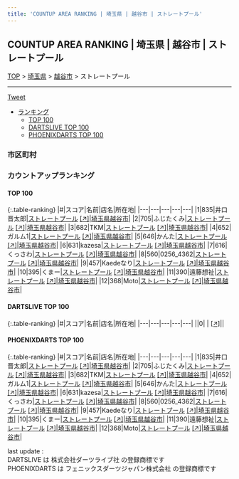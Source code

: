 ```yaml
---
title: 'COUNTUP AREA RANKING | 埼玉県 | 越谷市 | ストレートプール'
---
```

## COUNTUP AREA RANKING | 埼玉県 | 越谷市 | ストレートプール

[TOP](/darts/rank/) > [埼玉県](/darts/rank/埼玉県/) > [越谷市](/darts/rank/埼玉県/越谷市/) > ストレートプール

___

<a href="https://twitter.com/share?ref_src=twsrc%5Etfw" data-text="COUNTUP AREA RANKING | 埼玉県越谷市ストレートプール" class="twitter-share-button" data-hashtags="DARTSLIVE,PHOENIXDARTS,darts,ダーツ" data-show-count="false">Tweet</a>

* [ランキング](#カウントアップランキング)
    * [TOP 100](#top-100)
    * [DARTSLIVE TOP 100](#dartslive-top-100)
    * [PHOENIXDARTS TOP 100](#phoenixdarts-top-100)

### 市区町村

<ul>

</ul>

### カウントアップランキング

#### TOP 100



{:.table-ranking}
|#|スコア|名前|店名|所在地|
|---|---|---|---|---|
|1|835|<span class="rank-name-pd">井口　晋太郎</span>|<a href="/darts/rank/shops/57883.html">ストレートプール</a> <a href="https://vs.phoenixdarts.com/jp/shop/shopDetailInfo/s_57883?s_seq=57883">[↗]</a>|<a href="/darts/rank/埼玉県/越谷市">埼玉県越谷市</a>|
|2|705|<span class="rank-name-pd">ふじたくみ</span>|<a href="/darts/rank/shops/57883.html">ストレートプール</a> <a href="https://vs.phoenixdarts.com/jp/shop/shopDetailInfo/s_57883?s_seq=57883">[↗]</a>|<a href="/darts/rank/埼玉県/越谷市">埼玉県越谷市</a>|
|3|682|<span class="rank-name-pd">TKM</span>|<a href="/darts/rank/shops/57883.html">ストレートプール</a> <a href="https://vs.phoenixdarts.com/jp/shop/shopDetailInfo/s_57883?s_seq=57883">[↗]</a>|<a href="/darts/rank/埼玉県/越谷市">埼玉県越谷市</a>|
|4|652|<span class="rank-name-pd">ガルム1</span>|<a href="/darts/rank/shops/57883.html">ストレートプール</a> <a href="https://vs.phoenixdarts.com/jp/shop/shopDetailInfo/s_57883?s_seq=57883">[↗]</a>|<a href="/darts/rank/埼玉県/越谷市">埼玉県越谷市</a>|
|5|646|<span class="rank-name-pd">かんた</span>|<a href="/darts/rank/shops/57883.html">ストレートプール</a> <a href="https://vs.phoenixdarts.com/jp/shop/shopDetailInfo/s_57883?s_seq=57883">[↗]</a>|<a href="/darts/rank/埼玉県/越谷市">埼玉県越谷市</a>|
|6|631|<span class="rank-name-pd">kazesa</span>|<a href="/darts/rank/shops/57883.html">ストレートプール</a> <a href="https://vs.phoenixdarts.com/jp/shop/shopDetailInfo/s_57883?s_seq=57883">[↗]</a>|<a href="/darts/rank/埼玉県/越谷市">埼玉県越谷市</a>|
|7|616|<span class="rank-name-pd">くっさわ</span>|<a href="/darts/rank/shops/57883.html">ストレートプール</a> <a href="https://vs.phoenixdarts.com/jp/shop/shopDetailInfo/s_57883?s_seq=57883">[↗]</a>|<a href="/darts/rank/埼玉県/越谷市">埼玉県越谷市</a>|
|8|560|<span class="rank-name-pd">0256_4362</span>|<a href="/darts/rank/shops/57883.html">ストレートプール</a> <a href="https://vs.phoenixdarts.com/jp/shop/shopDetailInfo/s_57883?s_seq=57883">[↗]</a>|<a href="/darts/rank/埼玉県/越谷市">埼玉県越谷市</a>|
|9|457|<span class="rank-name-pd">Kaedeなり</span>|<a href="/darts/rank/shops/57883.html">ストレートプール</a> <a href="https://vs.phoenixdarts.com/jp/shop/shopDetailInfo/s_57883?s_seq=57883">[↗]</a>|<a href="/darts/rank/埼玉県/越谷市">埼玉県越谷市</a>|
|10|395|<span class="rank-name-pd">くまー</span>|<a href="/darts/rank/shops/57883.html">ストレートプール</a> <a href="https://vs.phoenixdarts.com/jp/shop/shopDetailInfo/s_57883?s_seq=57883">[↗]</a>|<a href="/darts/rank/埼玉県/越谷市">埼玉県越谷市</a>|
|11|390|<span class="rank-name-pd">遠藤想祉</span>|<a href="/darts/rank/shops/57883.html">ストレートプール</a> <a href="https://vs.phoenixdarts.com/jp/shop/shopDetailInfo/s_57883?s_seq=57883">[↗]</a>|<a href="/darts/rank/埼玉県/越谷市">埼玉県越谷市</a>|
|12|368|<span class="rank-name-pd">Moto</span>|<a href="/darts/rank/shops/57883.html">ストレートプール</a> <a href="https://vs.phoenixdarts.com/jp/shop/shopDetailInfo/s_57883?s_seq=57883">[↗]</a>|<a href="/darts/rank/埼玉県/越谷市">埼玉県越谷市</a>|


#### DARTSLIVE TOP 100



{:.table-ranking}
|#|スコア|名前|店名|所在地|
|---|---|---|---|---|
||0|<span class="rank-name-dl"> </span>|<a href="/darts/rank/shops/.html"></a> <a href="">[↗]</a>|<a href="/darts/rank//"></a>|


#### PHOENIXDARTS TOP 100



{:.table-ranking}
|#|スコア|名前|店名|所在地|
|---|---|---|---|---|
|1|835|<span class="rank-name-pd">井口　晋太郎</span>|<a href="/darts/rank/shops/57883.html">ストレートプール</a> <a href="https://vs.phoenixdarts.com/jp/shop/shopDetailInfo/s_57883?s_seq=57883">[↗]</a>|<a href="/darts/rank/埼玉県/越谷市">埼玉県越谷市</a>|
|2|705|<span class="rank-name-pd">ふじたくみ</span>|<a href="/darts/rank/shops/57883.html">ストレートプール</a> <a href="https://vs.phoenixdarts.com/jp/shop/shopDetailInfo/s_57883?s_seq=57883">[↗]</a>|<a href="/darts/rank/埼玉県/越谷市">埼玉県越谷市</a>|
|3|682|<span class="rank-name-pd">TKM</span>|<a href="/darts/rank/shops/57883.html">ストレートプール</a> <a href="https://vs.phoenixdarts.com/jp/shop/shopDetailInfo/s_57883?s_seq=57883">[↗]</a>|<a href="/darts/rank/埼玉県/越谷市">埼玉県越谷市</a>|
|4|652|<span class="rank-name-pd">ガルム1</span>|<a href="/darts/rank/shops/57883.html">ストレートプール</a> <a href="https://vs.phoenixdarts.com/jp/shop/shopDetailInfo/s_57883?s_seq=57883">[↗]</a>|<a href="/darts/rank/埼玉県/越谷市">埼玉県越谷市</a>|
|5|646|<span class="rank-name-pd">かんた</span>|<a href="/darts/rank/shops/57883.html">ストレートプール</a> <a href="https://vs.phoenixdarts.com/jp/shop/shopDetailInfo/s_57883?s_seq=57883">[↗]</a>|<a href="/darts/rank/埼玉県/越谷市">埼玉県越谷市</a>|
|6|631|<span class="rank-name-pd">kazesa</span>|<a href="/darts/rank/shops/57883.html">ストレートプール</a> <a href="https://vs.phoenixdarts.com/jp/shop/shopDetailInfo/s_57883?s_seq=57883">[↗]</a>|<a href="/darts/rank/埼玉県/越谷市">埼玉県越谷市</a>|
|7|616|<span class="rank-name-pd">くっさわ</span>|<a href="/darts/rank/shops/57883.html">ストレートプール</a> <a href="https://vs.phoenixdarts.com/jp/shop/shopDetailInfo/s_57883?s_seq=57883">[↗]</a>|<a href="/darts/rank/埼玉県/越谷市">埼玉県越谷市</a>|
|8|560|<span class="rank-name-pd">0256_4362</span>|<a href="/darts/rank/shops/57883.html">ストレートプール</a> <a href="https://vs.phoenixdarts.com/jp/shop/shopDetailInfo/s_57883?s_seq=57883">[↗]</a>|<a href="/darts/rank/埼玉県/越谷市">埼玉県越谷市</a>|
|9|457|<span class="rank-name-pd">Kaedeなり</span>|<a href="/darts/rank/shops/57883.html">ストレートプール</a> <a href="https://vs.phoenixdarts.com/jp/shop/shopDetailInfo/s_57883?s_seq=57883">[↗]</a>|<a href="/darts/rank/埼玉県/越谷市">埼玉県越谷市</a>|
|10|395|<span class="rank-name-pd">くまー</span>|<a href="/darts/rank/shops/57883.html">ストレートプール</a> <a href="https://vs.phoenixdarts.com/jp/shop/shopDetailInfo/s_57883?s_seq=57883">[↗]</a>|<a href="/darts/rank/埼玉県/越谷市">埼玉県越谷市</a>|
|11|390|<span class="rank-name-pd">遠藤想祉</span>|<a href="/darts/rank/shops/57883.html">ストレートプール</a> <a href="https://vs.phoenixdarts.com/jp/shop/shopDetailInfo/s_57883?s_seq=57883">[↗]</a>|<a href="/darts/rank/埼玉県/越谷市">埼玉県越谷市</a>|
|12|368|<span class="rank-name-pd">Moto</span>|<a href="/darts/rank/shops/57883.html">ストレートプール</a> <a href="https://vs.phoenixdarts.com/jp/shop/shopDetailInfo/s_57883?s_seq=57883">[↗]</a>|<a href="/darts/rank/埼玉県/越谷市">埼玉県越谷市</a>|


<div class="footer border-top border-gray-light mt-5 pt-3 text-right text-gray">
    last update : <span style="font-weight: italic" id="foot_last_modified"></span><br />
    DARTSLIVE は 株式会社ダーツライブ社 の登録商標です<br />
    PHOENIXDARTS は フェニックスダーツジャパン株式会社 の登録商標です<br />
</div>

<script src="https://cdnjs.cloudflare.com/ajax/libs/jquery.tablesorter/2.31.3/js/jquery.tablesorter.min.js" integrity="sha512-qzgd5cYSZcosqpzpn7zF2ZId8f/8CHmFKZ8j7mU4OUXTNRd5g+ZHBPsgKEwoqxCtdQvExE5LprwwPAgoicguNg==" crossorigin="anonymous" referrerpolicy="no-referrer"></script>
<link rel="stylesheet" href="https://cdnjs.cloudflare.com/ajax/libs/jquery.tablesorter/2.31.3/css/theme.default.min.css" integrity="sha512-wghhOJkjQX0Lh3NSWvNKeZ0ZpNn+SPVXX1Qyc9OCaogADktxrBiBdKGDoqVUOyhStvMBmJQ8ZdMHiR3wuEq8+w==" crossorigin="anonymous" referrerpolicy="no-referrer" />
<script>
$(function() {
    $(".table-ranking").tablesorter({sortList:[[0, 0]]});
    $("#foot_last_modified").text(formatDate(new Date(document.lastModified), 'yyyy-MM-dd HH:mm:ss'));
});
</script>

<script async src="https://platform.twitter.com/widgets.js" charset="utf-8"></script>